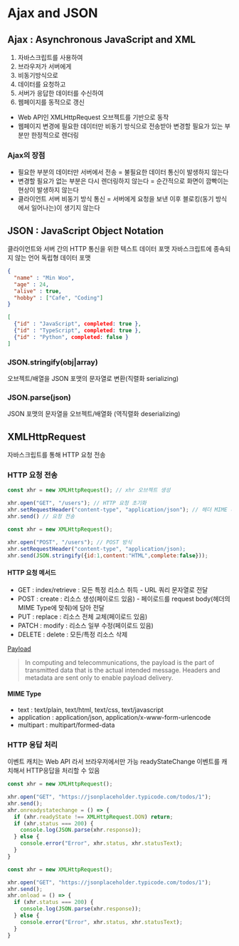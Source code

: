 # Ajax and JSON

## Ajax : Asynchronous JavaScript and XML

1. 자바스크립트를 사용하여
2. 브라우저가 서버에게
3. 비동기방식으로
4. 데이터를 요청하고
5. 서버가 응답한 데이터를 수신하여
6. 웹페이지를 동적으로 갱신

- Web API인 XMLHttpRequest 오브젝트를 기반으로 동작
- 웹페이지 변경에 필요한 데이터만 비동기 방식으로 전송받아 변경할 필요가 있는 부분만 한정적으로 렌더링

### Ajax의 장점

- 필요한 부분의 데이터만 서버에서 전송 = 불필요한 데이터 통신이 발생하지 않는다
- 변경할 필요가 없는 부분은 다시 렌더링하지 않는다 = 순간적으로 화면이 깜빡이는 현상이 발생하지 않는다
- 클라이언트 서버 비동기 방식 통신 = 서버에게 요청을 보낸 이후 블로킹(동기 방식에서 일어나는)이 생기지 않는다

## JSON : JavaScript Object Notation

클라이언트와 서버 간의 HTTP 통신을 위한 텍스트 데이터 포맷
자바스크립트에 종속되지 않는 언어 독립형 데이터 포맷

```JSON
{
  "name" : "Min Woo",
  "age" : 24,
  "alive" : true,
  "hobby" : ["Cafe", "Coding"]
}
```

```JSON
[
  {"id" : "JavaScript", completed: true },
  {"id" : "TypeScript", completed: true },
  {"id" : "Python", completed: false }
]
```

### JSON.stringify(obj|array)

오브젝트/배열을 JSON 포맷의 문자열로 변환(직렬화 serializing)

### JSON.parse(json)

JSON 포맷의 문자열을 오브젝트/배열화 (역직렬화 deserializing)

## XMLHttpRequest

자바스크립트를 통해 HTTP 요청 전송

### HTTP 요청 전송

```JavaScript
const xhr = new XMLHttpRequest(); // xhr 오브젝트 생성

xhr.open("GET", "/users"); // HTTP 요청 초기화
xhr.setRequestHeader("content-type", "application/json"); // 헤더 MIME 타입 지정
xhr.send() // 요청 전송
```

```JavaScript
const xhr = new XMLHttpRequest();

xhr.open("POST", "/users"); // POST 방식
xhr.setRequestHeader("content-type", "application/json);
xhr.send(JSON.stringify({id:1,content:"HTML",complete:false}));
```

#### HTTP 요청 메서드

- GET : index/retrieve : 모든 특정 리소스 취득 - URL 쿼리 문자열로 전달
- POST : create : 리소스 생성(페이로드 있음) - 페이로드를 request body(헤더의 MIME Type에 맞춰)에 담아 전달
- PUT : replace : 리소스 전체 교체(페이로드 있음)
- PATCH : modify : 리소스 일부 수정(페이로드 있음)
- DELETE : delete : 모든/특정 리소스 삭제

[Payload](<https://en.wikipedia.org/wiki/Payload_(computing)>)

> In computing and telecommunications, the payload is the part of transmitted data that is the actual intended message. Headers and metadata are sent only to enable payload delivery.

#### MIME Type

- text : text/plain, text/html, text/css, text/javascript
- application : application/json, application/x-www-form-urlencode
- multipart : multipart/formed-data

### HTTP 응답 처리

이벤트 캐치는 Web API 라서 브라우저에서만 가능
readyStateChange 이벤트를 캐치해서 HTTP응답을 처리할 수 있음

```JavaScript
const xhr = new XMLHttpRequest();

xhr.open("GET", "https://jsonplaceholder.typicode.com/todos/1");
xhr.send();
xhr.onreadystatechange = () => {
  if (xhr.readyState !== XMLHttpRequest.DON) return;
  if (xhr.status === 200) {
    console.log(JSON.parse(xhr.response));
  } else {
    console.error("Error", xhr.status, xhr.statusText);
  }
}
```

```JavaScript
const xhr = new XMLHttpRequest();

xhr.open("GET", "https://jsonplaceholder.typicode.com/todos/1");
xhr.send();
xhr.onload = () => {
  if (xhr.status === 200) {
    console.log(JSON.parse(xhr.response));
  } else {
    console.error("Error", xhr.status, xhr.statusText);
  }
}
```
